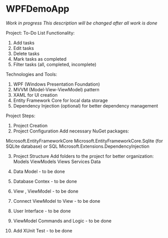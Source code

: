 # WPFDemoApp

_Work in progress_
_This description will be changed after all work is done_

Project: To-Do List
Functionality:

1. Add tasks
2. Edit tasks
3. Delete tasks
4. Mark tasks as completed
5. Filter tasks (all, completed, incomplete)

Technologies and Tools:
1) WPF (Windows Presentation Foundation)
2) MVVM (Model-View-ViewModel) pattern
3) XAML for UI creation
4) Entity Framework Core for local data storage
5) Dependency Injection (optional) for better dependency management

Project Steps:
1. Project Creation
2. Project Configuration
   Add necessary NuGet packages:

Microsoft.EntityFrameworkCore
Microsoft.EntityFrameworkCore.Sqlite (for SQLite database) or SQL
Microsoft.Extensions.DependencyInjection

3. Project Structure
   Add folders to the project for better organization:
   Models
   ViewModels
   Views
   Services
   Data
4. Data Model - to be done
5. Database Contex - to be done

6. View , ViewModel - to be done
7. Connect ViewModel to View - to be done
8. User Interface - to be done
9. ViewModel Commands and Logic - to be done
10. Add XUnit Test - to be done
